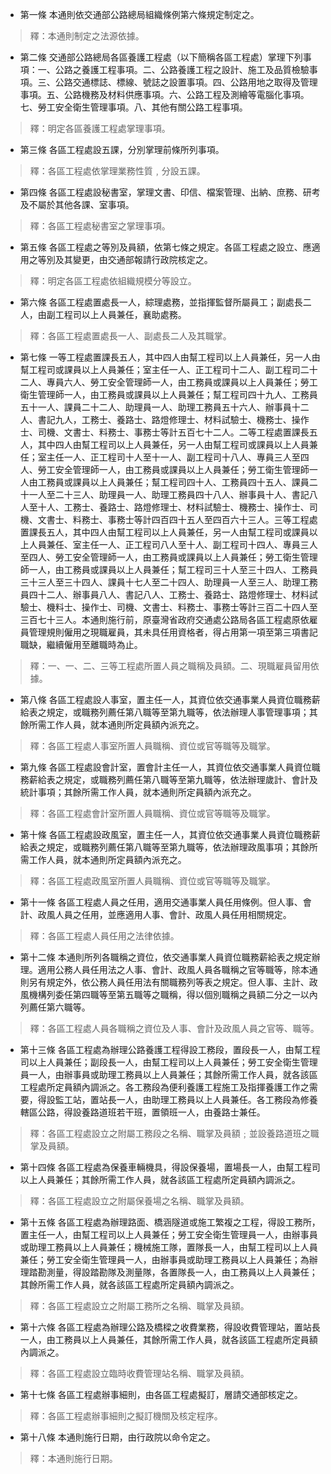* 第一條 本通則依交通部公路總局組織條例第六條規定制定之。

> 釋：本通則制定之法源依據。

* 第二條 交通部公路總局各區養護工程處（以下簡稱各區工程處）掌理下列事項：一、公路之養護工程事項。二、公路養護工程之設計、施工及品質檢驗事項。三、公路交通標誌、標線、號誌之設置事項。四、公路用地之取得及管理事項。五、公路機務及材料供應事項。六、公路工程及測繪等電腦化事項。七、勞工安全衛生管理事項。八、其他有關公路工程事項。

> 釋：明定各區養護工程處掌理事項。

* 第三條 各區工程處設五課，分別掌理前條所列事項。

> 釋：各區工程處依掌理業務性質﹐分設五課。

* 第四條 各區工程處設秘書室，掌理文書、印信、檔案管理、出納、庶務、研考及不屬於其他各課、室事項。

> 釋：各區工程處秘書室之掌理事項。

* 第五條 各區工程處之等別及員額，依第七條之規定。各區工程處之設立、應適用之等別及其變更，由交通部報請行政院核定之。

> 釋：明定各區工程處依組織規模分等設立。

* 第六條 各區工程處置處長一人，綜理處務，並指揮監督所屬員工；副處長二人，由副工程司以上人員兼任，襄助處務。

> 釋：各區工程處置處長一人、副處長二人及其職掌。

* 第七條 一等工程處置課長五人，其中四人由幫工程司以上人員兼任，另一人由幫工程司或課員以上人員兼任；室主任一人、正工程司十二人、副工程司二十二人、專員六人、勞工安全管理師一人，由工務員或課員以上人員兼任；勞工衛生管理師一人，由工務員或課員以上人員兼任；幫工程司四十九人、工務員五十一人、課員二十二人、助理員一人、助理工務員五十六人、辦事員十二人、書記九人，工務士、養路士、路燈修理士、材料試驗士、機務士、操作士、司機、文書士、料務士、事務士等計五百七十二人。二等工程處置課長五人，其中四人由幫工程司以上人員兼任，另一人由幫工程司或課員以上人員兼任；室主任一人、正工程司十人至十一人、副工程司十八人、專員三人至四人、勞工安全管理師一人，由工務員或課員以上人員兼任；勞工衛生管理師一人由工務員或課員以上人員兼任；幫工程司四十人、工務員四十五人、課員二十一人至二十三人、助理員一人、助理工務員四十八人、辦事員十人、書記八人至十人、工務士、養路士、路燈修理士、材料試驗士、機務士、操作士、司機、文書士、料務士、事務士等計四百四十五人至四百六十三人。三等工程處置課長五人，其中四人由幫工程司以上人員兼任，另一人由幫工程司或課員以上人員兼任、室主任一人、正工程司八人至十人、副工程司十四人、專員三人至四人、勞工安全管理師一人，由工務員或課員以上人員兼任；勞工衛生管理師一人，由工務員或課員以上人員兼任；幫工程司三十人至三十四人、工務員三十三人至三十四人、課員十七人至二十四人、助理員一人至三人、助理工務員四十二人、辦事員八人、書記八人、工務士、養路士、路燈修理士、材料試驗士、機料士、操作士、司機、文書士、料務士、事務士等計三百二十四人至三百七十三人。本通則施行前，原臺灣省政府交通處公路局各區工程處原依雇員管理規則僱用之現職雇員，其未具任用資格者，得占用第一項至第三項書記職缺，繼續僱用至離職時為止。

> 釋：一、一、二、三等工程處所置人員之職稱及員額。二、現職雇員留用依據。

* 第八條 各區工程處設人事室，置主任一人，其資位依交通事業人員資位職務薪給表之規定，或職務列薦任第八職等至第九職等，依法辦理人事管理事項；其餘所需工作人員，就本通則所定員額內派充之。

> 釋：各區工程處人事室所置人員職稱、資位或官等職等及職掌。

* 第九條 各區工程處設會計室，置會計主任一人，其資位依交通事業人員資位職務薪給表之規定，或職務列薦任第八職等至第九職等，依法辦理歲計、會計及統計事項；其餘所需工作人員，就本通則所定員額內派充之。

> 釋：各區工程處會計室所置人員職稱、資位或官等職等及職掌。

* 第十條 各區工程處設政風室，置主任一人，其資位依交通事業人員資位職務薪給表之規定，或職務列薦任第八職等至第九職等，依法辦理政風事項；其餘所需工作人員，就本通則所定員額內派充之。

> 釋：各區工程處政風室所置人員職稱、資位或官等職等及職掌。

* 第十一條 各區工程處人員之任用，適用交通事業人員任用條例。但人事、會計、政風人員之任用，並應適用人事、會計、政風人員任用相關規定。

> 釋：各區工程處人員任用之法律依據。

* 第十二條 本通則所列各職稱之資位，依交通事業人員資位職務薪給表之規定辦理。適用公務人員任用法之人事、會計、政風人員各職稱之官等職等，除本通則另有規定外，依公務人員任用法有關職務列等表之規定。但人事、主計、政風機構列委任第四職等至第五職等之職稱，得以個別職稱之員額二分之一以內列薦任第六職等。

> 釋：各區工程處人員各職稱之資位及人事、會計及政風人員之官等、職等。

* 第十三條 各區工程處為辦理公路養護工程得設工務段，置段長一人，由幫工程司以上人員兼任；副段長一人，由幫工程司以上人員兼任；勞工安全衛生管理員一人，由辦事員或助理工務員以上人員兼任；其餘所需工作人員，就各該區工程處所定員額內調派之。各工務段為便利養護工程施工及指揮養護工作之需要，得設監工站，置站長一人，由助理工務員以上人員兼任。各工務段為修養轄區公路，得設養路道班若干班，置領班一人，由養路士兼任。

> 釋：各區工程處設立之附屬工務段之名稱、職掌及員額﹔並設養路道班之職掌及員額。

* 第十四條 各區工程處為保養車輛機具，得設保養場，置場長一人，由幫工程司以上人員兼任；其餘所需工作人員，就各該區工程處所定員額內調派之。

> 釋：各區工程處設立之附屬保養場之名稱、職掌及員額。

* 第十五條 各區工程處為辦理路面、橋涵隧道或施工繁複之工程，得設工務所，置主任一人，由幫工程司以上人員兼任；勞工安全衛生管理員一人，由辦事員或助理工務員以上人員兼任；機械施工隊，置隊長一人，由幫工程司以上人員兼任；勞工安全衛生管理員一人，由辦事員或助理工務員以上人員兼任；為辦理踏勘測量，得設踏勘隊及測量隊，各置隊長一人，由工務員以上人員兼任；其餘所需工作人員，就各該區工程處所定員額內調派之。

> 釋：各區工程處設立之附屬工務所之名稱、職掌及員額。

* 第十六條 各區工程處為辦理公路及橋樑之收費業務，得設收費管理站，置站長一人，由工務員以上人員兼任，其餘所需工作人員，就各該區工程處所定員額內調派之。

> 釋：各區工程處設立臨時收費管理站名稱、職掌及員額。

* 第十七條 各區工程處辦事細則，由各區工程處擬訂，層請交通部核定之。

> 釋：各區工程處辦事細則之擬訂機關及核定程序。

* 第十八條 本通則施行日期，由行政院以命令定之。

> 釋：本通則施行日期。

